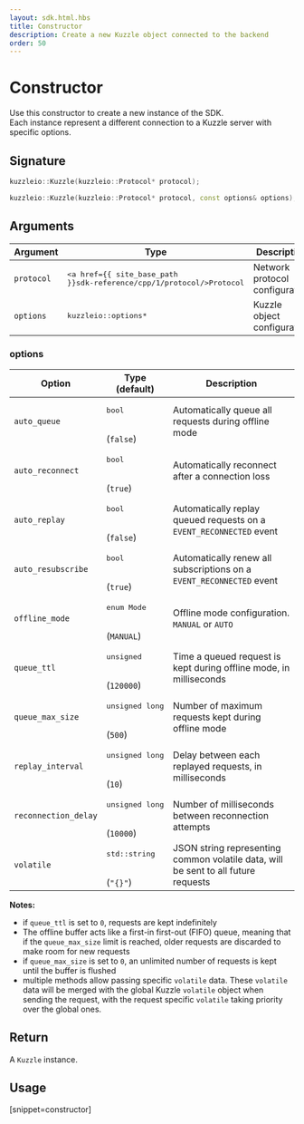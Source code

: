 ```yaml
---
layout: sdk.html.hbs
title: Constructor
description: Create a new Kuzzle object connected to the backend
order: 50
---
```


# Constructor

Use this constructor to create a new instance of the SDK.  
Each instance represent a different connection to a Kuzzle server with specific options.

## Signature

```cpp
kuzzleio::Kuzzle(kuzzleio::Protocol* protocol);

kuzzleio::Kuzzle(kuzzleio::Protocol* protocol, const options& options);
```

## Arguments

| Argument  | Type        | Description                     |
| --------- | ----------- | ------------------------------- |
| `protocol`    | <pre><a href={{ site_base_path }}sdk-reference/cpp/1/protocol/>Protocol</a></pre> | Network protocol configuration |
| `options` | <pre>kuzzleio::options\*</pre>   | Kuzzle object configuration |

### options

| Option               | Type<br/>(default)               | Description         |
| -------------------- | ------------------ | ------------------------------------------------------------------ | 
| `auto_queue`         | <pre>bool</pre><br/>(`false`)  | Automatically queue all requests during offline mode   |
| `auto_reconnect`     | <pre>bool</pre><br/>(`true`)  | Automatically reconnect after a connection loss         |
| `auto_replay`        | <pre>bool</pre><br/>(`false`)  | Automatically replay queued requests on a `EVENT_RECONNECTED` event |
| `auto_resubscribe`   | <pre>bool</pre><br/>(`true`)  | Automatically renew all subscriptions on a `EVENT_RECONNECTED` event |
| `offline_mode`       | <pre>enum Mode</pre><br/>(`MANUAL`) | Offline mode configuration. `MANUAL` or `AUTO` |
| `queue_ttl`          | <pre>unsigned</pre><br/>(`120000`) | Time a queued request is kept during offline mode, in milliseconds |
| `queue_max_size`     | <pre>unsigned long</pre><br/>(`500`) | Number of maximum requests kept during offline mode |
| `replay_interval`    | <pre>unsigned long</pre><br/>(`10`) | Delay between each replayed requests, in milliseconds |
| `reconnection_delay` | <pre>unsigned long</pre><br/>(`10000`) | Number of milliseconds between reconnection attempts |
| `volatile`           | <pre>std::string</pre><br/>(`"{}"`) | JSON string representing common volatile data, will be sent to all future requests |

**Notes:**

- if `queue_ttl` is set to `0`, requests are kept indefinitely
- The offline buffer acts like a first-in first-out (FIFO) queue, meaning that if the `queue_max_size` limit is reached, older requests are discarded to make room for new requests
- if `queue_max_size` is set to `0`, an unlimited number of requests is kept until the buffer is flushed
- multiple methods allow passing specific `volatile` data. These `volatile` data will be merged with the global Kuzzle `volatile` object when sending the request, with the request specific `volatile` taking priority over the global ones.

## Return

A `Kuzzle` instance.

## Usage

[snippet=constructor]
